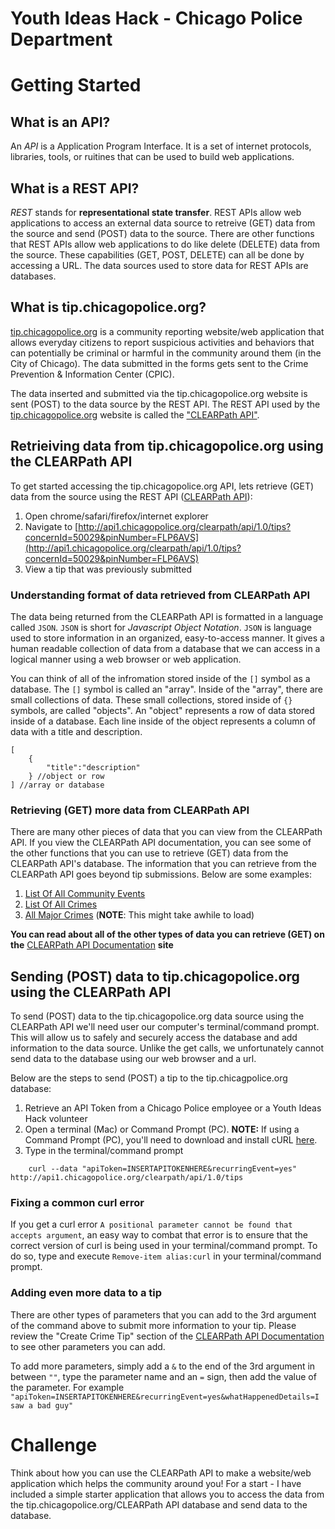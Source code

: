 # Youth Ideas Hack - Chicago Police Department

# Getting Started
## What is an API?
An *API* is a Application Program Interface. It is a set of internet protocols, libraries, tools, or ruitines that can be used to build web applications.

## What is a REST API?
*REST* stands for **representational state transfer**. REST APIs allow web applications to access an external data source to retreive (GET) data from the source and send (POST) data to the source. There are other functions that REST APIs allow web applications to do like delete (DELETE) data from the source. These capabilities (GET, POST, DELETE) can all be done by accessing a URL. The data sources used to store data for REST APIs are databases.

## What is tip.chicagopolice.org?
[tip.chicagopolice.org](http://tip.chicagopolice.org) is a community reporting website/web application that allows everyday citizens to report suspicious activities and behaviors that can potentially be criminal or harmful in the community around them (in the City of Chicago). The data submitted in the forms gets sent to the Crime Prevention & Information Center (CPIC).

The data inserted and submitted via the tip.chicagopolice.org website is sent (POST) to the data source by the REST API. The REST API used by the [tip.chicagopolice.org](http://tip.chicagopolice.org) website is called the ["CLEARPath API"](http://api1.chicagopolice.org/clearpath/).

## Retrieiving data from tip.chicagopolice.org using the CLEARPath API
To get started accessing the tip.chicagopolice.org API, lets retrieve (GET) data from the source using the REST API ([CLEARPath API](http://api1.chicagopolice.org/clearpath/)):

1. Open chrome/safari/firefox/internet explorer
2. Navigate to [http://api1.chicagopolice.org/clearpath/api/1.0/tips?concernId=50029&pinNumber=FLP6AVS](http://api1.chicagopolice.org/clearpath/api/1.0/tips?concernId=50029&pinNumber=FLP6AVS)
3. View a tip that was previously submitted

### Understanding format of data retrieved from CLEARPath API
The data being returned from the CLEARPath API is formatted in a language called `JSON`. `JSON` is short for *Javascript Object Notation*. `JSON` is language used to store information in an organized, easy-to-access manner. It gives a human readable collection of data from a database that we can access in a logical manner using a web browser or web application. 

You can think of all of the infromation stored inside of the `[]` symbol as a database. The `[]` symbol is called an "array". Inside of the "array", there are small collections of data. These small collections, stored inside of `{}` symbols, are called "objects". An "object" represents a row of data stored inside of a database. Each line inside of the object represents a column of data with a title and description.
```
[
	{
		"title":"description"
	} //object or row
] //array or database
```

### Retrieving (GET) more data from CLEARPath API
There are many other pieces of data that you can view from the CLEARPath API. If you view the CLEARPath API documentation, you can see some of the other functions that you can use to retrieve (GET) data from the CLEARPath API's database. The information that you can retrieve from the CLEARPath API goes beyond tip submissions. Below are some examples:

1. [List Of All Community Events](http://api1.chicagopolice.org/clearpath/api/1.0/communityCalendar/events)
2. [List Of All Crimes](http://api1.chicagopolice.org/clearpath/api/1.0/crimes/list)
3. [All Major Crimes](http://api1.chicagopolice.org/clearpath/api/1.0/crimes/major)  (**NOTE**: This might take awhile to load)

**You can read about all of the other types of data you can retrieve (GET) on the** [CLEARPath API Documentation](http://http://api1.chicagopolice.org/clearpath/documentation/index) **site**


## Sending (POST) data to tip.chicagopolice.org using the CLEARPath API
To send (POST) data to the tip.chicagopolice.org data source using the CLEARPath API we'll need user our computer's terminal/command prompt. This will allow us to safely and securely access the database and add information to the data source. Unlike the get calls, we unfortunately cannot send data to the database using our web browser and a url. 

Below are the steps to send (POST) a tip to the tip.chicagpolice.org database:

1. Retrieve an API Token from a Chicago Police employee or a Youth Ideas Hack volunteer
2. Open a terminal (Mac) or Command Prompt (PC). **NOTE:** If using a Command Prompt (PC), you'll need to download and install cURL [here](http://curl.haxx.se/download.html).
3. Type in the terminal/command prompt
```
	curl --data "apiToken=INSERTAPITOKENHERE&recurringEvent=yes" http://api1.chicagopolice.org/clearpath/api/1.0/tips
```

### Fixing a common curl error
If you get a curl error `A positional parameter cannot be found that accepts argument`, an easy way to combat that error is to ensure that the correct version of curl is being used in your terminal/command prompt. To do so, type and execute `Remove-item alias:curl` in your terminal/command prompt.


### Adding even more data to a tip
There are other types of parameters that you can add to the 3rd argument of the command above to submit more information to your tip. Please review the "Create Crime Tip" section of the [CLEARPath API Documentation](http://http://api1.chicagopolice.org/clearpath/documentation/index) to see other parameters you can add. 

To add more parameters, simply add a `&` to the end of the 3rd argument in between `""`, type the parameter name and an `=` sign, then add the value of the parameter. For example ```"apiToken=INSERTAPITOKENHERE&recurringEvent=yes&whatHappenedDetails=I saw a bad guy"``` 

# Challenge
Think about how you can use the CLEARPath API to make a website/web application which helps the community around you! For a start - I have included a simple starter application that allows you to access the data from the tip.chicagopolice.org/CLEARPath API database and send data to the database.